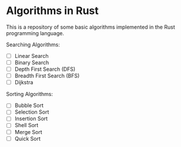 # Algorithms in Rust

This is a repository of some basic algorithms implemented in the Rust programming language.

Searching Algorithms:
- [ ] Linear Search
- [ ] Binary Search
- [ ] Depth First Search (DFS)
- [ ] Breadth First Search (BFS)
- [ ] Dijkstra 

Sorting Algorithms:
- [ ] Bubble Sort
- [ ] Selection Sort
- [ ] Insertion Sort
- [ ] Shell Sort
- [ ] Merge Sort
- [ ] Quick Sort
